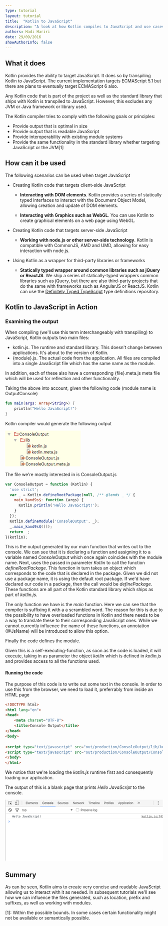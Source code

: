 ```yaml
---
type: tutorial
layout: tutorial
title:  "Kotlin to JavaScript"
description: "A look at how Kotlin compiles to JavaScript and use cases"
authors: Hadi Hariri 
date: 29/09/2016
showAuthorInfo: false
---
```


## What it does

Kotlin provides the ability to target JavaScript. It does so by transpiling Kotlin to JavaScript. The current implementation targets ECMAScript 5.1 but there are plans to eventually
 target ECMAScript 6 also. 
 
Any Kotlin code that is part of the project as well as the standard library that ships with Kotlin is transpiled to JavaScript. 
However, this excludes any JVM or Java framework or library used.

The Kotlin compiler tries to comply with the following goals or principles:

* Provide output that is optimal in size
* Provide output that is readable JavaScript
* Provide interoperability with existing module systems
* Provide the same functionality in the standard library whether targeting JavaScript or the JVM[1]

## How can it be used

The following scenarios can be used when target JavaScript

* Creating Kotlin code that targets client-side JavaScript
    
    * **Interacting with DOM elements**. Kotlin provides a series of statically typed interfaces to interact with the Document Object Model, allowing creation and update of DOM elements. 
    
    * **Interacting with Graphics such as WebGL**. You can use Kotlin to create graphical elements on a web page using WebGL.

* Creating Kotlin code that targets server-side JavaScript

    * **Working with node.js or other server-side technology**. Kotlin is compatible with CommonJS, AMD and UMD, allowing for easy interaction with node.js.
    
* Using Kotlin as a wrapper for third-party libraries or frameworks

    * **Statically typed wrapper around common libraries such as jQuery or ReactJS**. We ship a series of statically-typed wrappers common libraries such as jQuery, but there are also
     third-party projects that do the same with frameworks such as AngularJS or ReactJS. Kotlin can use the [Definitely Typed TypeScript](http://definitelytyped.org/) type definitions repository.

## Kotlin to JavaScript in Action


### Examining the output

When compiling (we'll use this term interchangeably with transpiling) to JavaScript, Kotlin outputs two main files:

* kotlin.js. The runtime and standard library. This doesn't change between applications. It's about to the version of Kotlin.
* {module}.js. The actual code from the application. All files are compiled into a single JavaScript file which has the same name as the module.

In addition, each of these also have a corresponding {file}.meta.js meta file which will be used for reflection and other functionality. 

Taking the above into account, given the following code (module name is OutputConsole)


```kotlin
fun main(args: Array<String>) {
    println("Hello JavaScript!")
}
```

Kotlin compiler would generate the following output


   ![Compiler Output](compiler-output.png)


The file we're mostly interested in is ConsoleOutput.js


```javascript
var ConsoleOutput = function (Kotlin) {
  'use strict';
  var _ = Kotlin.defineRootPackage(null, /** @lends _ */ {
    main_kand9s$: function (args) {
      Kotlin.println('Hello JavaScript!');
    }
  });
  Kotlin.defineModule('ConsoleOutput', _);
  _.main_kand9s$([]);
  return _;
}(kotlin);
```

This is the output generated by our main function that writes out to the console. We can see that it is declaring a function and assigning it to a variable named *ConsoleOutput* which once again coincides with the module name. 
Next, uses the passed in parameter *Kotlin* to call the function *defineRootPackage*. This function in turn takes an object which corresponds to the code that is declared in the package. Given we did not 
use a package name, it is using the default root package. If we'd have declared our code in a package, then the call would be *definePackage*. These functions are all part of the Kotlin standard library which ships as part of *kotlin.js*.
 
The only function we have is the *main* function. Here we can see that the compiler is suffixing it with a a scrambled word. The reason for this is due to the possibility to have overloaded functions in Kotlin and there needs to be a way to
translate these to their corresponding JavaScript ones. While we cannot currently influence the name of these functions, an annotation (@JsName) will be introduced to allow this option. 

Finally the code defines the module. 

Given this is a self-executing-function, as soon as the code is loaded, it will execute, taking in as parameter the object *kotlin* which is defined in *kotlin.js* and provides access to all the functions used.

#### Running the code

The purpose of this code is to write out some text in the console. In order to use this from the browser, we need to load it, preferrably from inside an HTML page


```html
<!DOCTYPE html>
<html lang="en">
<head>
    <meta charset="UTF-8">
    <title>Console Output</title>
</head>
<body>

<script type="text/javascript" src="out/production/ConsoleOutput/lib/kotlin.js"></script>
<script type="text/javascript" src="out/production/ConsoleOutput/ConsoleOutput.js"></script>
</body>
</html>
```

We notice that we're loading the *kotlin.js* runtime first and consequently loading our application.

The output of this is a blank page that prints *Hello JavaScript* to the console.

   ![Application Output](app-output.png)



## Summary

As can be seen, Kotlin aims to create very concise and readable JavaScript allowing us to interact with it as needed. 
In subsequent tutorials we'll see how we can influence the files generated, such as location, prefix and suffixes, as well as working with modules.


   
 
 




[1]: Within the possible bounds. In some cases certain functionality might not be available or semantically possible. 


   